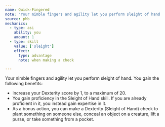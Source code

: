 ```yaml
---
name: Quick-Fingered
note: "Your nimble fingers and agility let you perform sleight of hand. You gain the following benefits: "
source: phb
mechanics:
  - type: asi
    ability: you
    amount: 1
  - type: skill
    value: ['sleight']
    effect:
      type: advantage
      note: when making a check

---
```

Your nimble fingers and agility let you perform sleight of hand. You gain the following benefits: 
- Increase your Dexterity score by 1, to a maximum of 20. 
- You gain proficiency in the Sleight of Hand skill. If you are already proficient in it, you instead gain expertise in it. 
- As a bonus action, you can make a Dexterity (Sleight of Hand) check to plant something on someone else, conceal an object on a creature, lift a purse, or take something from a pocket. 

